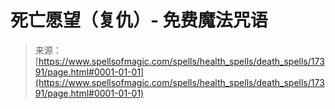 <!--yml

category: 未分类

date: 2024-06-12 18:58:25

-->

# 死亡愿望（复仇）- 免费魔法咒语

> 来源：[https://www.spellsofmagic.com/spells/health_spells/death_spells/17391/page.html#0001-01-01](https://www.spellsofmagic.com/spells/health_spells/death_spells/17391/page.html#0001-01-01)
